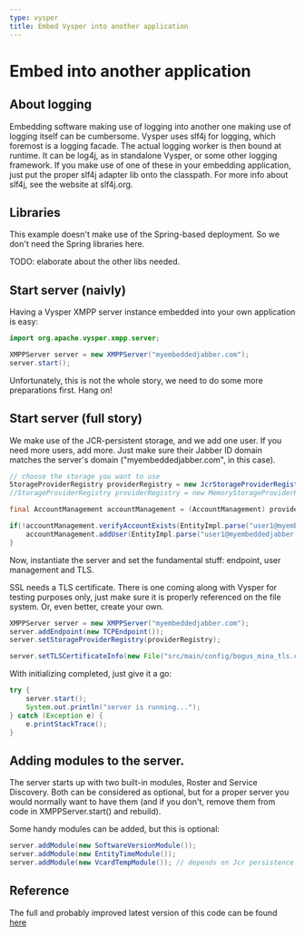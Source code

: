 ```yaml
---
type: vysper
title: Embed Vysper into another application
---
```


# Embed into another application

## About logging

Embedding software making use of logging into another one making use of logging itself can be cumbersome.
Vysper uses slf4j for logging, which foremost is a logging facade. The actual logging worker is then bound at runtime. It can be log4j, as in standalone Vysper, or some other logging framework. If you make use of one of these in your embedding application, just put the proper slf4j adapter lib onto the classpath. For more info about slf4j, see the website at slf4j.org.

## Libraries

This example doesn't make use of the Spring-based deployment. So we don't need the Spring libraries here.

TODO: elaborate about the other libs needed.

## Start server (naivly)

Having a Vysper XMPP server instance embedded into your own application is easy:

```java
import org.apache.vysper.xmpp.server;

XMPPServer server = new XMPPServer("myembeddedjabber.com");
server.start();
```

Unfortunately, this is not the whole story, we need to do some more preparations first. Hang on!

## Start server (full story)

We make use of the JCR-persistent storage, and we add one user.
If you need more users, add more. Just make sure their Jabber ID domain matches the server's domain ("myembeddedjabber.com", in this case).

```java
// choose the storage you want to use
StorageProviderRegistry providerRegistry = new JcrStorageProviderRegistry();
//StorageProviderRegistry providerRegistry = new MemoryStorageProviderRegistry();

final AccountManagement accountManagement = (AccountManagement) providerRegistry.retrieve(AccountManagement.class);

if(!accountManagement.verifyAccountExists(EntityImpl.parse("user1@myembeddedjabber.com"))) {
    accountManagement.addUser(EntityImpl.parse("user1@myembeddedjabber.com"), "password1");
}
```

Now, instantiate the server and set the fundamental stuff: endpoint, user management and TLS.

SSL needs a TLS certificate. There is one coming along with Vysper for testing purposes only, just make sure it is properly referenced on the file system.
Or, even better, create your own.

```java
XMPPServer server = new XMPPServer("myembeddedjabber.com");
server.addEndpoint(new TCPEndpoint());
server.setStorageProviderRegistry(providerRegistry);

server.setTLSCertificateInfo(new File("src/main/config/bogus_mina_tls.cert"), "boguspw");
```

With initializing completed, just give it a go:

```java
try {
    server.start();
    System.out.println("server is running...");
} catch (Exception e) {
    e.printStackTrace();
}
```

## Adding modules to the server.

The server starts up with two built-in modules, Roster and Service Discovery. Both can be considered as optional, but for a proper server you would normally want to have them (and if you don't, remove them from code in XMPPServer.start() and rebuild).

Some handy modules can be added, but this is optional:

```java
server.addModule(new SoftwareVersionModule());
server.addModule(new EntityTimeModule());
server.addModule(new VcardTempModule()); // depends on Jcr persistence
```

## Reference

The full and probably improved latest version of this code can be found [here](https://gitbox.apache.org/repos/asf?p=mina-vysper.git;a=blob;f=server/core/src/main/java/org/apache/vysper/xmpp/server/ServerMain.java;h=379d96b06d526609c6c73927ce95d821e9746635;hb=HEAD)
